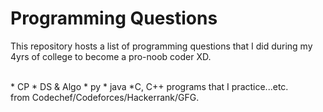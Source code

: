 # Programming Questions 

This repository hosts a list of programming 
questions that I did during my 4yrs of college to become
a pro-noob coder XD. 

<br>
* CP 
* DS & Algo
* py
* java 
*C, C++ programs that I practice...etc. <br>
from Codechef/Codeforces/Hackerrank/GFG.

